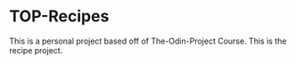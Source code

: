 # TOP-Recipes
This is a personal project based off of The-Odin-Project Course. This is the recipe project.
